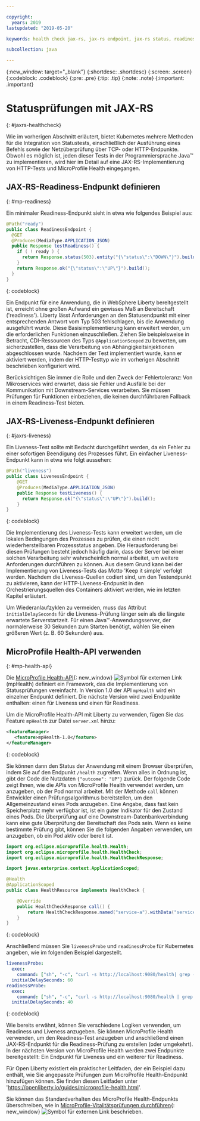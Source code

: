 ```yaml
---

copyright:
  years: 2019
lastupdated: "2019-05-20"

keywords: health check jax-rs, jax-rs endpoint, jax-rs status, readiness jax-rs, liveness jax-rs, microprofile health

subcollection: java

---
```


{:new_window: target="_blank"}
{:shortdesc: .shortdesc}
{:screen: .screen}
{:codeblock: .codeblock}
{:pre: .pre}
{:tip: .tip}
{:note: .note}
{:important: .important}

# Statusprüfungen mit JAX-RS
{: #jaxrs-healthcheck}

Wie im vorherigen Abschnitt erläutert, bietet Kubernetes mehrere Methoden für die Integration von Statustests, einschließlich der Ausführung eines Befehls sowie der Netzüberprüfung über TCP- oder HTTP-Endpunkte. Obwohl es möglich ist, jeden dieser Tests in der Programmiersprache Java&trade; zu implementieren, wird hier im Detail auf eine JAX-RS-Implementierung von HTTP-Tests und MicroProfile Health eingegangen.

## JAX-RS-Readiness-Endpunkt definieren
{: #mp-readiness}

Ein minimaler Readiness-Endpunkt sieht in etwa wie folgendes Beispiel aus:

```java
@Path("ready")
public class ReadinessEndpoint {
  @GET
  @Produces(MediaType.APPLICATION_JSON)
  public Response testReadiness() {
    if ( ! ready ) {
      return Response.status(503).entity("{\"status\":\"DOWN\"}").build();
    }
    return Response.ok("{\"status\":\"UP\"}").build();
  }
}
```
{: codeblock}

Ein Endpunkt für eine Anwendung, die in WebSphere Liberty bereitgestellt ist, erreicht ohne großen Aufwand ein gewisses Maß an Bereitschaft ('readiness'). Liberty lässt Anforderungen an den Statusendpunkt mit einer entsprechenden Antwort vom Typ 503 fehlschlagen, bis die Anwendung ausgeführt wurde. Diese Basisimplementierung kann erweitert werden, um die erforderlichen Funktionen einzuschließen. Ziehen Sie beispielsweise in Betracht, CDI-Ressourcen des Typs `@ApplicationScoped` zu bewerten, um sicherzustellen, dass die Verarbeitung von Abhängigkeitsinjektionen abgeschlossen wurde. Nachdem der Test implementiert wurde, kann er aktiviert werden, indem der HTTP-Testtyp wie im vorherigen Abschnitt beschrieben konfiguriert wird.

Berücksichtigen Sie immer die Rolle und den Zweck der Fehlertoleranz: Von Mikroservices wird erwartet, dass sie Fehler und Ausfälle bei der Kommunikation mit Downstream-Services verarbeiten. Sie müssen Prüfungen für Funktionen einbeziehen, die keinen durchführbaren Fallback in einem Readiness-Test bieten.

## JAX-RS-Liveness-Endpunkt definieren
{: #jaxrs-liveness}

Ein Liveness-Test sollte mit Bedacht durchgeführt werden, da ein Fehler zu einer sofortigen Beendigung des Prozesses führt. Ein einfacher Liveness-Endpunkt kann in etwa wie folgt aussehen:

```java
@Path("liveness")
public class LivenessEndpoint {
    @GET
    @Produces(MediaType.APPLICATION_JSON)
    public Response testLiveness() {
      return Response.ok("{\"status\":\"UP\"}").build();
    }
}
```
{: codeblock}

Die Implementierung des Liveness-Tests kann erweitert werden, um die lokalen Bedingungen des Prozesses zu prüfen, die einen nicht wiederherstellbaren Prozessstatus angeben. Die Herausforderung bei diesen Prüfungen besteht jedoch häufig darin, dass der Server bei einer solchen Verarbeitung sehr wahrscheinlich normal arbeitet, um weitere Anforderungen durchführen zu können. Aus diesem Grund kann bei der Implementierung von Liveness-Tests das Motto 'Keep it simple' verfolgt werden. Nachdem die Liveness-Quellen codiert sind, um den Testendpunkt zu aktivieren, kann der HTTP-Liveness-Endpunkt in den Orchestrierungsquellen des Containers aktiviert werden, wie im letzten Kapitel erläutert.

Um Wiederanlaufzyklen zu vermeiden, muss das Attribut `initialDelaySeconds` für die Liveness-Prüfung länger sein als die längste erwartete Serverstartzeit. Für einen Java&trade;-Anwendungsserver, der normalerweise 30 Sekunden zum Starten benötigt, wählen Sie einen größeren Wert (z. B. 60 Sekunden) aus.

## MicroProfile Health-API verwenden
{: #mp-health-api}

Die [MicroProfile Health-API](https://www.ibm.com/support/knowledgecenter/en/SSEQTP_liberty/com.ibm.websphere.wlp.doc/ae/twlp_microprofile_healthcheck.html){: new_window} ![Symbol für externen Link](../icons/launch-glyph.svg "Symbol für externen Link") (mpHealth) definiert ein Framework, das die Implementierung von Statusprüfungen vereinfacht. In Version 1.0 der API `mpHealth` wird ein einzelner Endpunkt definiert. Die nächste Version wird zwei Endpunkte enthalten: einen für Liveness und einen für Readiness.

Um die MicroProfile Health-API mit Liberty zu verwenden, fügen Sie das Feature `mpHealth` zur Datei `server.xml` hinzu:

```xml
<featureManager>
   <feature>mpHealth-1.0</feature>
</featureManager>
```
{: codeblock}

Sie können dann den Status der Anwendung mit einem Browser überprüfen, indem Sie auf den Endpunkt `/health` zugreifen. Wenn alles in Ordnung ist, gibt der Code die Nutzdaten `{"outcome": "UP"}` zurück. Der folgende Code zeigt Ihnen, wie die APIs von MicroProfile Health verwendet werden, um anzugeben, ob der Pod normal arbeitet. Mit der Methode `call` können Entwickler einen Prüfungsalgorithmus bereitstellen, um den Allgemeinzustand eines Pods anzugeben. Eine Angabe, dass fast kein Speicherplatz mehr verfügbar ist, ist ein guter Indikator für den Zustand eines Pods. Die Überprüfung auf eine Downstream-Datenbankverbindung kann eine gute Überprüfung der Bereitschaft des Pods sein. Wenn es keine bestimmte Prüfung gibt, können Sie die folgenden Angaben verwenden, um anzugeben, ob ein Pod aktiv oder bereit ist.

```java
import org.eclipse.microprofile.health.Health;
import org.eclipse.microprofile.health.HealthCheck;
import org.eclipse.microprofile.health.HealthCheckResponse;

import javax.enterprise.context.ApplicationScoped;

@Health
@ApplicationScoped
public class HealthResource implements HealthCheck {

    @Override
    public HealthCheckResponse call() {
        return HealthCheckResponse.named("service-a").withData("service-a", "ok").up().build();
    }
}
```
{: codeblock}

Anschließend müssen Sie `livenessProbe` und `readinessProbe` für Kubernetes angeben, wie im folgenden Beispiel dargestellt.
```yaml
livenessProbe:
  exec:
    command: ["sh", "-c", "curl -s http://localhost:9080/health| grep -q service-a"]
  initialDelaySeconds: 60
readinessProbe:
  exec:
    command: ["sh", "-c", "curl -s http://localhost:9080/health | grep -q service-a"]
  initialDelaySeconds: 40
```
{: codeblock}

Wie bereits erwähnt, können Sie verschiedene Logiken verwenden, um Readiness und Liveness anzugeben. Sie können MicroProfile Health verwenden, um den Readiness-Test anzugeben und anschließend einen JAX-RS-Endpunkt für die Readiness-Prüfung zu erstellen (oder umgekehrt). In der nächsten Version von MicroProfile Health werden zwei Endpunkte bereitgestellt: Ein Endpunkt für Liveness und ein weiterer für Readiness.

Für Open Liberty existiert ein praktischer Leitfaden, der ein Beispiel dazu enthält, wie Sie angepasste Prüfungen zum MicroProfile Health-Endpunkt hinzufügen können. Sie finden diesen Leitfaden unter 'https://openliberty.io/guides/microprofile-health.html'.

Sie können das Standardverhalten des MicroProfile Health-Endpunkts überschreiben, wie in [MicroProfile-Vitalitätsprüfungen durchführen](https://www.ibm.com/support/knowledgecenter/en/SSEQTP_liberty/com.ibm.websphere.wlp.doc/ae/twlp_microprofile_healthcheck.html){: new_window} ![Symbol für externen Link](../icons/launch-glyph.svg "Symbol für externen Link") beschrieben.
